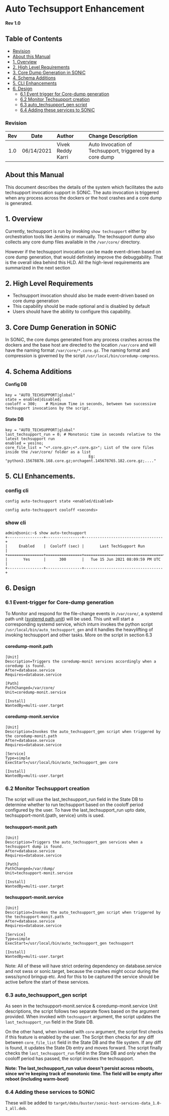 # Auto Techsupport Enhancement #
#### Rev 1.0

## Table of Contents
  * [Revision](#revision)
  * [About this Manual](#about-this-manual)
  * [1. Overview](#1-overview)
  * [2. High Level Requirements](#2-high-level-requirements)
  * [3. Core Dump Generation in SONiC](#3-core-dump-generation-in-sonic)
  * [4. Schema Additions](#4-schema-additions)
  * [5. CLI Enhancements](#5-cli-enhancements)
  * [6. Design](#6-design)
      * [6.1 Event trigger for Core-dump generation](#61-Event-trigger-for-Core-dump-generation)
      * [6.2 Monitor Techsupport creation](#62-Monitor-Techsupport-Creation)
      * [6.3 auto_techsupport_gen script](#63-auto-techsupport-gen-script)
      * [6.4 Adding these services to SONiC](#64-Adding-these-services-to-sonic)


### Revision  
| Rev |     Date    |       Author       | Change Description          |
|:---:|:-----------:|:-------------------------|:----------------------|
| 1.0 | 06/14/2021  | Vivek Reddy Karri        | Auto Invocation of Techsupport, triggered by a core dump       |


## About this Manual
This document describes the details of the system which facilitates the auto techsupport invocation support in SONiC. The auto invocation is triggered when any process across the dockers or the host crashes and a core dump is generated.

## 1. Overview
Currently, techsupport is run by invoking `show techsupport` either by orchestration tools like Jenkins or manually. The techsupport dump also collects any core dump files available in the `/var/core/` directory.

However if the techsupport invocation can be made event-driven based on core dump generation, that would definitely improve the debuggability. That is the overall idea behind this HLD. All the high-level requirements are summarized in the next section

## 2. High Level Requirements
* Techsupport invocation should also be made event-driven based on core dump generation
* This capability should be made optional and is disabled by default
* Users should have the abiliity to configure this capability.

## 3. Core Dump Generation in SONiC
In SONiC, the core dumps generated from any process crashes across the dockers and the base host are directed to the location `/var/core` and will have the naming format `/var/core/*.core.gz`. 
The naming format and compression is governed by the script `/usr/local/bin/coredump-compress`.

## 4. Schema Additions

#### Config DB
```
key = "AUTO_TECHSUPPORT|global"
state = enabled|disabled; 
cooloff = 300;    # Minimum Time in seconds, between two successive techsupport invocations by the script.
```

#### State DB
```
key = "AUTO_TECHSUPPORT|global"
last_techsupport_run = 0; # Monotonic time in seconds relative to the latest techsupport run   
enabled = yes|no;
core_file_list = "<*.core.gz>;<*.core.gz>"; List of the core files inside the /var/core/ folder as a list 
                                     Eg: "python3.15678876.168.core.gz;orchagent.145678765.182.core.gz;...."
```

## 5. CLI Enhancements.

### config cli

`config auto-techsupport state <enabled/disabled>`

`config auto-techsupport cooloff <seconds>`

### show cli

```
admin@sonic:~$ show auto-techsupport 
+----------------+----------------+-----------------------------------+
|     Enabled    |  Cooloff (sec) |       Last TechSupport Run        |
+================+================+===================================+
|       Yes      |      300       |   Tue 15 Jun 2021 08:09:59 PM UTC |
+----------------+----------------+-----------------------------------+
```

## 6. Design

### 6.1 Event-trigger for Core-dump generation
To Monitor and respond for the file-change events in `/var/core/`, a systemd path unit ([systemd path unit](https://www.freedesktop.org/software/systemd/man/systemd.path.html)) will be used. This unit will start a corresponding systemd service, which inturn invokes the python script `/usr/local/bin/auto_techsupport_gen` and it handles the heavylifting of invoking techsupport and other tasks. More on the script in section 6.3 

#### coredump-monit.path
```
[Unit]
Description=Triggers the coredump-monit services accordingly when a coredump is found.
After=database.service
Requires=database.service

[Path]
PathChanged=/var/core/
Unit=coredump-monit.service

[Install]
WantedBy=multi-user.target
```

#### coredump-monit.service
```
[Unit]
Description=Invokes the auto_techsupport_gen script when triggered by the coredump-monit.path
After=database.service
Requires=database.service

[Service]
Type=simple
ExecStart=/usr/local/bin/auto_techsupport_gen core

[Install]
WantedBy=multi-user.target
```

### 6.2 Monitor Techsupport creation
The script will use the last_techsupport_run field in the State DB to determine whether to run techsupport based on the cooloff period configured by the user. To have the last_techsupport_run upto date, techsupport-monit.{path, service} units is used.


#### techsupport-monit.path
```
[Unit]
Description=Triggers the auto_techsupport_gen services when a techsupport dump is found.
After=database.service
Requires=database.service

[Path]
PathChanged=/var/dump/
Unit=techsupport-monit.service

[Install]
WantedBy=multi-user.target
```

#### techsupport-monit.service
```
[Unit]
Description=Invokes the auto_techsupport_gen script when triggered by the techsupport-monit.path
After=database.service
Requires=database.service

[Service]
Type=simple
ExecStart=/usr/local/bin/auto_techsupport_gen techsupport

[Install]
WantedBy=multi-user.target
```

Note: All of these will have strict ordering dependency on database.service and not swss or sonic.target, because the crashes might occur during the swss/syncd bringup etc. And for this to be captured the service should be active before the start of these services. 

### 6.3 auto_techsupport_gen script

As seen in the techsupport-monit.service & coredump-monit.service Unit descriptions, the script follows two separate flows based on the argument provided.  When invoked with `techsupport` argument, the script updates the `last_techsupport_run` field in the State DB. 

On the other hand, when invoked with `core` argument, the script first checks if this feature is enabled by the user. The Script then checks for any diff between `core_file_list` field in the State DB and the file system. If any diff is found, it updates the State Db entry and moves forward. The script finally checks the `last_techsupport_run` field in the State DB and only when the cooloff period has passed, the script invokes the techsupport.

**Note: The last_techsupport_run value doesn't persist across reboots, since we're keeping track of monotonic time. The field will be empty after reboot (including warm-boot)**

### 6.4 Adding these services to SONiC

These will be added to `target/debs/buster/sonic-host-services-data_1.0-1_all.deb`.





